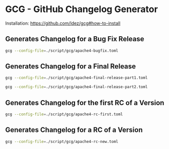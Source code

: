 # GCG - GitHub Changelog Generator

Installation: https://github.com/ldez/gcg#how-to-install

## Generates Changelog for a Bug Fix Release

```bash
gcg --config-file=./script/gcg/apache4-bugfix.toml
```

## Generates Changelog for a Final Release

```bash
gcg --config-file=./script/gcg/apache4-final-release-part1.toml
```

```bash
gcg --config-file=./script/gcg/apache4-final-release-part2.toml
```

## Generates Changelog for the first RC of a Version

```bash
gcg --config-file=./script/gcg/apache4-rc-first.toml
```

## Generates Changelog for a RC of a Version

```bash
gcg --config-file=./script/gcg/apache4-rc-new.toml
```
